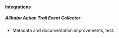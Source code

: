 
#### Integrations

##### Alibaba Action Trail Event Collector

- Metadata and documentation improvements, test.
